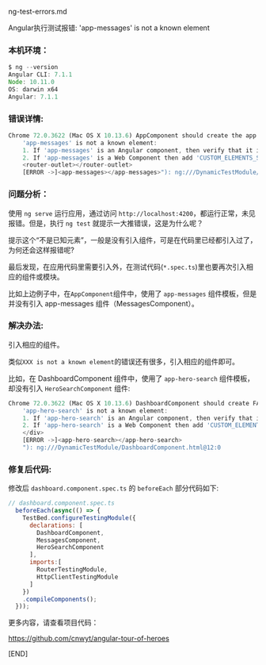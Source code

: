 ng-test-errors.md

Angular执行测试报错: 'app-messages' is not a known element

### 本机环境：

```js
$ ng --version
Angular CLI: 7.1.1
Node: 10.11.0
OS: darwin x64
Angular: 7.1.1
```

### 错误详情:

```js
Chrome 72.0.3622 (Mac OS X 10.13.6) AppComponent should create the app FAILED
	'app-messages' is not a known element:
	1. If 'app-messages' is an Angular component, then verify that it is part of this module.
	2. If 'app-messages' is a Web Component then add 'CUSTOM_ELEMENTS_SCHEMA' to the '@NgModule.schemas' of this component to suppress this message. ("
	<router-outlet></router-outlet>
	[ERROR ->]<app-messages></app-messages>"): ng:///DynamicTestModule/AppComponent.html@22:0
```

### 问题分析：

使用 `ng serve` 运行应用，通过访问 `http://localhost:4200`，都运行正常，未见报错。但是，执行 `ng test` 就提示一大推错误，这是为什么呢？

提示这个“不是已知元素”，一般是没有引入组件，可是在代码里已经都引入过了，为何还会这样报错呢?

最后发现，在应用代码里需要引入外，在测试代码(`*.spec.ts`)里也要再次引入相应的组件或模块。

比如上边例子中，在`AppComponent`组件中，使用了 `app-messages` 组件模板，但是并没有引入 app-messages 组件（MessagesComponent）。


### 解决办法: 

引入相应的组件。

类似`XXX is not a known element`的错误还有很多，引入相应的组件即可。

比如，在 DashboardComponent 组件中，使用了 `app-hero-search` 组件模板，却没有引入 `HeroSearchComponent` 组件: 

```js
Chrome 72.0.3622 (Mac OS X 10.13.6) DashboardComponent should create FAILED
	'app-hero-search' is not a known element:
	1. If 'app-hero-search' is an Angular component, then verify that it is part of this module.
	2. If 'app-hero-search' is a Web Component then add 'CUSTOM_ELEMENTS_SCHEMA' to the '@NgModule.schemas' of this component to suppress this message. ("
	</div>
	[ERROR ->]<app-hero-search></app-hero-search>
	"): ng:///DynamicTestModule/DashboardComponent.html@12:0
```

### 修复后代码:

修改后 `dashboard.component.spec.ts` 的 `beforeEach` 部分代码如下:

```js
// dashboard.component.spec.ts 
  beforeEach(async(() => {
    TestBed.configureTestingModule({
      declarations: [ 
        DashboardComponent, 
        MessagesComponent, 
        HeroSearchComponent
      ],
      imports:[
        RouterTestingModule,
        HttpClientTestingModule
      ]
    })
    .compileComponents();
  }));
```
 
更多内容，请查看项目代码：

https://github.com/cnwyt/angular-tour-of-heroes

[END]